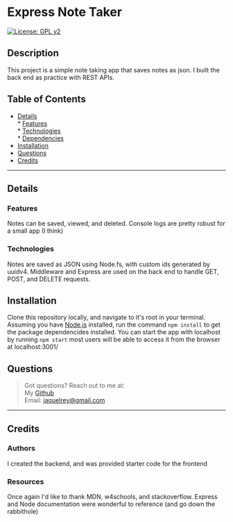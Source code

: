 # Express Note Taker  
[![License: GPL v2](https://img.shields.io/badge/License-GPL_v2-blue.svg)](https://www.gnu.org/licenses/old-licenses/gpl-2.0.en.html)  
## Description  
This project is a simple note taking app that saves notes as json. I built the back end as practice with REST APIs.  
## Table of Contents  
* [Details](#details)  
       * [Features](#features)  
       * [Technologies](#technologies)  
       * [Dependencies](#dependencies)  
* [Installation](#installation)  
* [Questions](#questions)  
* [Credits](#credits)  
----  
## Details  
### Features  
Notes can be saved, viewed, and deleted. Console logs are pretty robust for a small app (I think)  
### Technologies  
Notes are saved as JSON using Node.fs, with custom ids generated by uuidv4. Middleware and Express are used on the back end to handle GET, POST, and DELETE requests.  
  
## Installation  
Clone this repository locally, and navigate to it's root in your terminal. Assuming you have [Node.js](https://nodejs.org) installed, run the command ```npm install``` to get the package dependencides installed. You can start the app with localhost by running ```npm start``` most users will be able to access it from the browser at localhost:3001/  
## Questions  
  
>Got questions? Reach out to me at:  
>My [Github](https://github.com/JaquelRey)  
>Email: [jaquelrey@gmail.com](mailto:jaquelrey@gmail.com)  
  
----  
  ## Credits  
### Authors  
I created the backend, and was provided starter code for the frontend  
### Resources  
Once again I'd like to thank MDN, w4schools, and stackoverflow. Express and Node documentation were wonderful to reference (and go down the rabbithole)  
